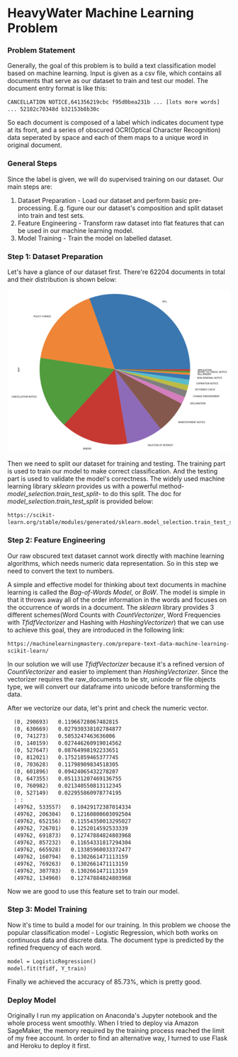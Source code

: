 # HeavyWater Machine Learning Problem



### Problem Statement

Generally, the goal of this problem is to build a text classification model based on machine learning. Input is given as a csv file, which contains all documents that serve as our dataset to train and test our model. The document entry format is like this:

```
CANCELLATION NOTICE,641356219cbc f95d0bea231b ... [lots more words] ... 52102c70348d b32153b8b30c
```

So each document is composed of a label which indicates document type at its front, and a series of obscured OCR(Optical Character Recognition) data seperated by space and each of them maps to a unique word in original document.



### General Steps

Since the label is given, we will do supervised training on our dataset. Our main steps are:
1. Dataset Preparation - Load our dataset and perform basic pre-processing. E.g. figure our our dataset's composition and split dataset into train and test sets.
2. Feature Engineering - Transform raw dataset into flat features that can be used in our machine learning model.
3. Model Training - Train the model on labelled dataset.



### Step 1: Dataset Preparation

Let's have a glance of our dataset first. There're 62204 documents in total and their distribution is shown below:

![](images/data_plot.jpeg)

Then we need to split our dataset for training and testing. The training part is used to train our model to make correct classification. And the testing part is used to validate the model's correctness. 
The widely used machine learning library *sklearn* provides us with a powerful method-*model_selection.train_test_split*- to do this split. 
The doc for *model_selection.train_test_split* is provided below:
```
https://scikit-learn.org/stable/modules/generated/sklearn.model_selection.train_test_split.html
```



### Step 2: Feature Engineering

Our raw obscured text dataset cannot work directly with machine learning algorithms, which needs numeric data representation. So in this step we need to convert the text to numbers. 

A simple and effective model for thinking about text documents in machine learning is called the *Bag-of-Words Model*, or *BoW*. The model is simple in that it throws away all of the order information in the words and focuses on the occurrence of words in a document. The *sklearn* library provides 3 different schemes(Word Counts with *CountVectorizer*, Word Frequencies with *TfidfVectorizer* and Hashing with *HashingVectorizer*) that we can use to achieve this goal, they are introduced in the following link:
```
https://machinelearningmastery.com/prepare-text-data-machine-learning-scikit-learn/
```
In our solution we will use *TfidfVectorizer* because it's a refined version of *CountVectorizer* and easier to implement than *HashingVectorizer*. Since the vectorizer requires the raw_documents to be str, unicode or file objects type, we will convert our dataframe into unicode before transforming the data. 

After we vectorize our data, let's print and check the numeric vector.
```
  (0, 290693)	0.11966728067482815
  (0, 630669)	0.027930338102784877
  (0, 741273)	0.5053247463636006
  (0, 140159)	0.027446260919014562
  (0, 527647)	0.08764998192233651
  (0, 812021)	0.17521859465377745
  (0, 703628)	0.11798909834518305
  (0, 601896)	0.09424065432278207
  (0, 647355)	0.051131207469136755
  (0, 760982)	0.021340550813112345
  (0, 527149)	0.022955860978774195
  :	:
  (49762, 533557)	0.10429172387014334
  (49762, 206304)	0.12160800603092504
  (49762, 652156)	0.11554350013295027
  (49762, 726701)	0.1252014592533339
  (49762, 691873)	0.12747884824803968
  (49762, 857232)	0.11654331817294304
  (49762, 665928)	0.13385960033372477
  (49762, 160794)	0.1302661471113159
  (49762, 769263)	0.1302661471113159
  (49762, 307783)	0.1302661471113159
  (49762, 134960)	0.12747884824803968
```
Now we are good to use this feature set to train our model.



### Step 3: Model Training

Now it's time to build a model for our training. In this problem we choose the popular classification model - Logistic Regression, which both works on continuous data and discrete data. The document type is predicted by the refined frequency of each word.
```
model = LogisticRegression()
model.fit(tfidf, Y_train)
```
Finally we achieved the accuracy of 85.73%, which is pretty good.



### Deploy Model

Originally I run my application on Anaconda's Jupyter notebook and the whole process went smoothly. When I tried to deploy via Amazon SageMaker, the memory required by the training process reached the limit of my free account. In order to find an alternative way, I turned to use Flask and Heroku to deploy it first.
